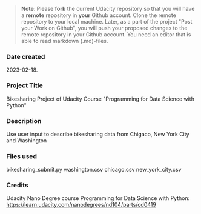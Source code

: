 >**Note**: Please **fork** the current Udacity repository so that you will have a **remote** repository in **your** Github account. Clone the remote repository to your local machine. Later, as a part of the project "Post your Work on Github", you will push your proposed changes to the remote repository in your Github account. You need an editor that is able to read markdown (.md)-files.

### Date created
2023-02-18.

### Project Title
Bikesharing Project of Udacity Course "Programming for Data Science with Python"

### Description
Use user input to describe bikesharing data from Chigaco, New York City and Washington

### Files used
bikesharing_submit.py
washington.csv
chicago.csv
new_york_city.csv

### Credits
Udacity Nano Degree course Programming for Data Science with Python: https://learn.udacity.com/nanodegrees/nd104/parts/cd0419
